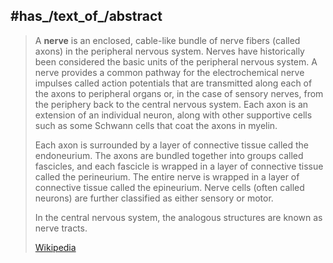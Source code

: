 ﻿---
has_id_wikidata: Q9620
part_of: "[[_Standards/WikiData/WD~peripheral nervous system,169953]]"
has_part_s_: '[[_Standards/WikiData/WD~axon,178999]]'
subclass_of:
- "[[_Standards/WikiData/WD~nervous tissue,203850]]"
- "[[_Standards/WikiData/WD~segment of neural tree organ,66506231]]"
- "[[_Standards/WikiData/WD~particular anatomical entity,112826975]]"
described_by_source:
- "[[_Standards/WikiData/WD~Encyclopædia Britannica 11th edition,867541]]"
- "[[_Standards/WikiData/WD~Explanatory Dictionary of the Living Great Russian Language,1970746]]"
- "[[_Standards/WikiData/WD~The New Student's Reference Work,16082057]]"
different_from: '[[_Standards/WikiData/WD~vein,1249637]]'
topic_s_main_template: "[[_Standards/WikiData/WD~Template_Infobox nerve,6047774]]"
instance_of:
- "[[_Standards/WikiData/WD~anatomical structure class type,103914748]]"
- "[[_Standards/WikiData/WD~class of anatomical entity,112826905]]"
UMLS_CUI: C0027740
WordLift_URL: "http://data.wordlift.io/wl01714/entity/nerves"
properties_for_this_type: innervates
image: "http://commons.wikimedia.org/wiki/Special:FilePath/Nerves%20of%20the%20left%20upper%20extremity.gif"
equivalent_class:
- "http://dbpedia.org/ontology/Nerve"
- "https://schema.org/Nerve"
Iconclass_notation: 31A2265
OmegaWiki_Defined_Meaning: 6458
Commons_category: Nerves
TA98_Latin_term: nervus
---

## #has_/text_of_/abstract 

> A **nerve** is an enclosed, cable-like bundle of nerve fibers (called axons) in the peripheral nervous system. Nerves have historically been considered the basic units of the peripheral nervous system. A nerve provides a common pathway for the electrochemical nerve impulses called action potentials that are transmitted along each of the axons to peripheral organs or, in the case of sensory nerves, from the periphery back to the central nervous system. Each axon is an extension of an individual neuron, along with other supportive cells such as some Schwann cells that coat the axons in myelin. 
>
> Each axon is surrounded by a layer of connective tissue called the endoneurium. The axons are bundled together into groups called fascicles, and each fascicle is wrapped in a layer of connective tissue called the perineurium. The entire nerve is wrapped in a layer of connective tissue called the epineurium. Nerve cells (often called neurons) are further classified as either sensory or motor.
>
> In the central nervous system, the analogous structures are known as nerve tracts.
>
> [Wikipedia](https://en.wikipedia.org/wiki/Nerve)

